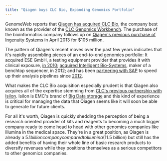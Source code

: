 ```yaml
---
title: "Qiagen buys CLC Bio, Expanding Genomics Portfolio"
---
```


GenomeWeb reports that [Qiagen has acquired CLC Bio](http://www.genomeweb.com/informatics/qiagen-acquires-clc-bio), the company best known as the provider of the [CLC Genomics Workbench](http://www.clcbio.com/products/clc-genomics-workbench/#introduction). The purchase of the bioinformatics company follows up on [Qiagen's previous purchase of Ingenuity Systems](http://www.reuters.com/article/2013/04/29/us-qiagen-ingenuity-idUSBRE93S0VV20130429) in April 2013 for $105 million.

The pattern of Qiagen's recent moves over the past few years indicates that it's rapidly assembling pieces of an end-to-end genomics portfolio: It acquired ESE GmbH, a testing equipment provider that provides it with clinical exposure, [in 2010](http://www.bloomberg.com/news/2011-03-14/qiagen-expects-to-make-biggest-acquisition-since-1-6-billion-digene-buy.html); [acquired Intelligent Bio-Systems](http://www.genengnews.com/gen-news-highlights/qiagen-acquires-intelligent-bio-systems-with-aim-to-advance-next-gen-sequencing/81246962/), maker of a benchtop sequencer, in 2012; and has been [partnering with SAP](http://www.marketwatch.com/story/qiagen-unveils-sample-to-result-next-generation-sequencing-workflow-designed-for-clinical-research-and-diagnostics-2013-02-20) to speed up their analysis pipelines since [2012](http://www.genomeweb.com/informatics/qiagen-partners-sap-develop-informatics-sequence-assembly-variant-identification).

What makes the CLC Bio acquisition especially prudent is that Qiagen also acquires all of the expertise stemming from [CLC's previous partnership with Isilon](http://www.clcbio.com/news/clc-bio-partners-with-isilon/). Isilon is EMC's brand of [Big Data storage](http://www.emc.com/isilon) and this kind of experience is critical for managing the data that Qiagen seems like it will soon be able to generate for future clients.

For all it's worth, Qiagen is quickly shedding the perception of being a research oriented provider of kits and reagents to becoming a much bigger company ready to come head to head with other genomics companies like Illumina in the medical space. They're in a great position, as Qiagen is already a $5.1 billion company compared to Illumina ($11.5 billion) but still has the added benefits of having their whole line of basic research products to diversify revenues while they positions themselves as a serious competitors to other genomics companies.




